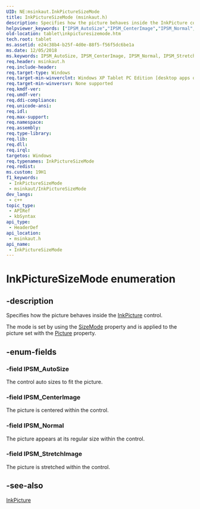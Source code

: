 ```yaml
---
UID: NE:msinkaut.InkPictureSizeMode
title: InkPictureSizeMode (msinkaut.h)
description: Specifies how the picture behaves inside the InkPicture control.
helpviewer_keywords: ["IPSM_AutoSize","IPSM_CenterImage","IPSM_Normal","IPSM_StretchImage","InkPictureSizeMode","InkPictureSizeMode enumeration [Tablet PC]","e24c38b4-b25f-4d0e-88f5-f56f5dc6be1a","msinkaut/IPSM_AutoSize","msinkaut/IPSM_CenterImage","msinkaut/IPSM_Normal","msinkaut/IPSM_StretchImage","msinkaut/InkPictureSizeMode","tablet.inkpicturesizemode"]
old-location: tablet\inkpicturesizemode.htm
tech.root: tablet
ms.assetid: e24c38b4-b25f-4d0e-88f5-f56f5dc6be1a
ms.date: 12/05/2018
ms.keywords: IPSM_AutoSize, IPSM_CenterImage, IPSM_Normal, IPSM_StretchImage, InkPictureSizeMode, InkPictureSizeMode enumeration [Tablet PC], e24c38b4-b25f-4d0e-88f5-f56f5dc6be1a, msinkaut/IPSM_AutoSize, msinkaut/IPSM_CenterImage, msinkaut/IPSM_Normal, msinkaut/IPSM_StretchImage, msinkaut/InkPictureSizeMode, tablet.inkpicturesizemode
req.header: msinkaut.h
req.include-header: 
req.target-type: Windows
req.target-min-winverclnt: Windows XP Tablet PC Edition [desktop apps only]
req.target-min-winversvr: None supported
req.kmdf-ver: 
req.umdf-ver: 
req.ddi-compliance: 
req.unicode-ansi: 
req.idl: 
req.max-support: 
req.namespace: 
req.assembly: 
req.type-library: 
req.lib: 
req.dll: 
req.irql: 
targetos: Windows
req.typenames: InkPictureSizeMode
req.redist: 
ms.custom: 19H1
f1_keywords:
 - InkPictureSizeMode
 - msinkaut/InkPictureSizeMode
dev_langs:
 - c++
topic_type:
 - APIRef
 - kbSyntax
api_type:
 - HeaderDef
api_location:
 - msinkaut.h
api_name:
 - InkPictureSizeMode
---
```


# InkPictureSizeMode enumeration


## -description

Specifies how the picture behaves inside the <a href="https://docs.microsoft.com/windows/desktop/tablet/inkpicture-control-reference">InkPicture</a> control.
          
        

The mode is set by using the <a href="https://docs.microsoft.com/windows/desktop/api/msinkaut/nf-msinkaut-iinkpicture-get_sizemode">SizeMode</a> property and is applied to the picture set with the <a href="https://docs.microsoft.com/windows/desktop/api/msinkaut/nf-msinkaut-iinkpicture-get_picture">Picture</a> property.

## -enum-fields

### -field IPSM_AutoSize

The control auto sizes to fit the picture.

### -field IPSM_CenterImage

The picture is centered within the control.

### -field IPSM_Normal

The picture appears at its regular size within the control.

### -field IPSM_StretchImage

 The picture is stretched within the control.

## -see-also

<a href="https://docs.microsoft.com/windows/desktop/tablet/inkpicture-control-reference">InkPicture</a>


